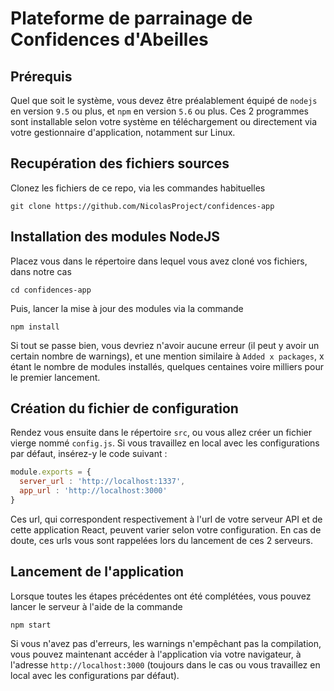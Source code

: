 # Plateforme de parrainage de Confidences d'Abeilles
## Prérequis
Quel que soit le système, vous devez être préalablement équipé de `nodejs` en version `9.5` ou plus, et `npm` en version `5.6` ou plus. Ces 2 programmes sont installable selon votre système en téléchargement ou directement via votre gestionnaire d'application, notamment sur Linux.
## Recupération des fichiers sources
Clonez les fichiers de ce repo, via les commandes habituelles
```shell
git clone https://github.com/NicolasProject/confidences-app
```
## Installation des modules NodeJS
Placez vous dans le répertoire dans lequel vous avez cloné vos fichiers, dans notre cas
```shell
cd confidences-app
```
Puis, lancer la mise à jour des modules via la commande
```shell
npm install
```
Si tout se passe bien, vous devriez n'avoir aucune erreur (il peut y avoir un certain nombre de warnings), et une mention similaire à `Added x packages`, x étant le nombre de modules installés, quelques centaines voire milliers pour le premier lancement.
## Création du fichier de configuration
Rendez vous ensuite dans le répertoire `src`, ou vous allez créer un fichier vierge nommé `config.js`. Si vous travaillez en local avec les configurations par défaut, insérez-y le code suivant :
```javascript
module.exports = {
  server_url : 'http://localhost:1337',
  app_url : 'http://localhost:3000'
}
```
Ces url, qui correspondent respectivement à l'url de votre serveur API et de cette application React, peuvent varier selon votre configuration. En cas de doute, ces urls vous sont rappelées lors du lancement de ces 2 serveurs.
## Lancement de l'application
Lorsque toutes les étapes précédentes ont été complétées, vous pouvez lancer le serveur à l'aide de la commande
```shell
npm start
```
Si vous n'avez pas d'erreurs, les warnings n'empêchant pas la compilation, vous pouvez maintenant accéder à l'application via votre navigateur, à l'adresse `http://localhost:3000` (toujours dans le cas ou vous travaillez en local avec les configurations par défaut).
